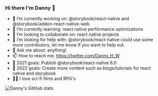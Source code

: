 ### Hi there I'm Danny 👋

- 🔭 I’m currently working on: @storybook/react-native and @storybook/addon-react-native-web
- 🌱 I’m currently learning: react native performance optimizations
- 👯 I’m looking to collaborate on: react native projects
- 🤔 I’m looking for help with: @storybook/react-native could use some more contributors, let me know if you want to help out.
- 💬 Ask me about: anything!
- 📫 How to reach me: https://twitter.com/Danny_H_W
- 🥅 2021 goals: Publish @storybook/react-native 6.0
- 🏹 2022 goals: Create more content such as blogs/tutorials for react native and storybook
- 🤹‍♂️ I love sci-fi films and RPG's

![Danny's GitHub stats](https://github-readme-stats.vercel.app/api?username=dannyhw&include_all_commits=true&show_icons=true&count_private=true&theme=dark&disable_animations=true&hide=stars)
